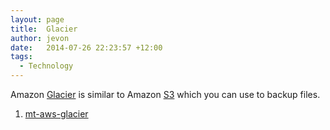 ```yaml
---
layout: page
title:  Glacier
author: jevon
date:   2014-07-26 22:23:57 +12:00
tags:
  - Technology
---
```


Amazon [Glacier](glacier.md) is similar to Amazon [S3](s3.md) which you can use to backup files.

1. <a href="https://github.com/vsespb/mt-aws-glacier">mt-aws-glacier</a>
